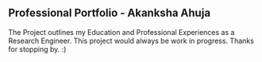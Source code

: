 
## Professional Portfolio - Akanksha Ahuja

The Project outlines my Education and Professional Experiences as a Research Engineer.
This project would always be work in progress. Thanks for stopping by. :)
